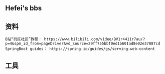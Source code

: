 ## Hefei's bbs

## 资料
    B站“码匠社区”教程： https://www.bilibili.com/video/BV1r4411r7au/?p=4&spm_id_from=pageDriver&vd_source=29ff755bbf0ed1b601ad8e02e37887cd
    SpringBoot guides： https://spring.io/guides/gs/serving-web-content
## 工具